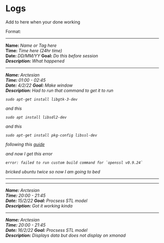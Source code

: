 # Logs

Add to here when your done working

Format:

<hr>
<strong>Name: </strong><em>Name or Tag here</em> 
<br>
<strong>Time: </strong>  <em>Time here (24hr time)</em> 
<br>
<strong>Date: </strong>  <em>DD/MM/YY</em> 
<strong>Goal: </strong> <em>Do this before session
<br>
<strong>Description: </strong> <em>What happened</em>

<hr>
<strong>Name: </strong> Arctesian
<br>
<strong>Time: </strong>  01:00 - 02:45
<br>
<strong>Date: </strong>  <em>4/2/22</em> 
<strong>Goal: </strong> <em>Make window
<br>
<strong>Description: </strong> Had to run that command to get it to run

```
sudo apt-get install libgtk-3-dev
```
and this 
```
sudo apt install libsdl2-dev
```
and this 
```
sudo apt-get install pkg-config libssl-dev
```
following this [guide](https://nercury.github.io/rust/opengl/tutorial/2018/02/08/opengl-in-rust-from-scratch-01-window.html)

and now I get this error 
```
error: failed to run custom build command for `openssl v0.9.24`

```
bricked ubuntu twice so now I am going to bed
<hr>


<hr>
<strong>Name: </strong> Arctesian
<br>
<strong>Time: </strong>  20:00 - 21:45
<br>
<strong>Date: </strong>  <em>15/2/22</em> 
<strong>Goal: </strong> <em>Procsess STL model
<br>
<strong>Description: </strong> Got it working kinda


<hr>
<strong>Name: </strong> Arctesian
<br>
<strong>Time: </strong>  20:00 - 21:45
<br>
<strong>Date: </strong>  <em>16/2/22</em> 
<strong>Goal: </strong> <em>Procsess STL model
<br>
<strong>Description: </strong> Displays data but does not display on xmonad

